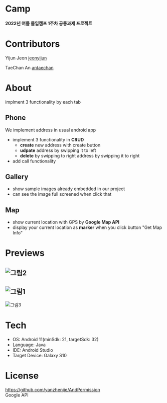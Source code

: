 # Camp
**2022년 여름 몰입캠프 1주차 공통과제 프로젝트**

# Contributors
Yijun Jeon
[jeonyijun][jeonyijun link]

[jeonyijun link]: https://github.com/Yijun-Jeon

TaeChan An
[antaechan][antaechan link]

[antaechan link]: https://github.com/antaechan


# About
implment 3 functionality by each tab

## Phone
We implement address in usual android app

* implement 3 functionality in **CRUD**
  * **create** new address with create button
  * **udpate** address by swipping it to left
  * **delete** by swipping to right address by swipping it to right  
* add call functionality


## Gallery
* show sample images already embedded in our project  
* can see the image full screened when click that

## Map
* show current location with GPS by **Google Map API**
* display your current location as **marker** when you click button "Get Map Info"  

# Previews
![그림2](https://user-images.githubusercontent.com/88418985/177314660-863dc248-4fdc-4fb0-83bb-9dd5594ff10e.png)
-----------------------------
![그림1](https://user-images.githubusercontent.com/88418985/177314654-97a213b3-da22-4578-b7f8-de66dac51f09.png)
----------------------------- 
![그림3](https://user-images.githubusercontent.com/88418985/177314666-39925692-64a0-42b8-9e7a-6e92b9330506.png)  

# Tech
* OS: Android 11(minSdk: 21, targetSdk: 32)  
* Language: Java  
* IDE: Android Studio  
* Target Device: Galaxy S10

# License
https://github.com/yanzhenjie/AndPermission  
Google API


